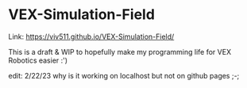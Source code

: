 # VEX-Simulation-Field
Link: https://viv511.github.io/VEX-Simulation-Field/

This is a draft & WIP to hopefully make my programming life for VEX Robotics easier :')

edit: 2/22/23 why is it working on localhost but not on github pages ;-;
